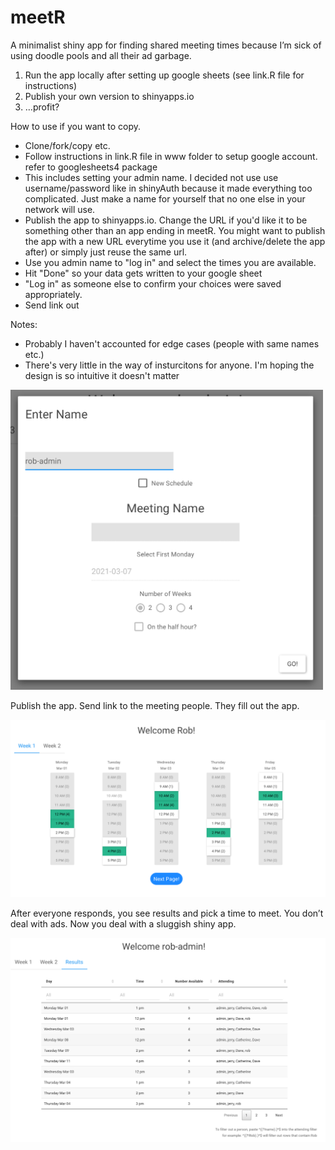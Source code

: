 
<!-- README.md is generated from README.Rmd. Please edit that file -->

# meetR

<!-- badges: start -->
<!-- badges: end -->

A minimalist shiny app for finding shared meeting times because I’m sick of
using doodle pools and all their ad garbage.

1.  Run the app locally after setting up google sheets (see link.R file
    for instructions)
2.  Publish your own version to shinyapps.io
3.  …profit?

How to use if you want to copy.
- Clone/fork/copy etc.
- Follow instructions in link.R file in www folder to setup google account. refer to googlesheets4 package
- This includes setting your admin name. I decided not use use username/password like in shinyAuth because it made everything too complicated. Just make a name for yourself that no one else in your network will use.
- Publish the app to shinyapps.io. Change the URL if you'd like it to be something other than an app ending in meetR. You might want to publish the app with a new URL everytime you use it (and archive/delete the app after) or simply just reuse the same url. 
- Use you admin name to "log in" and select the times you are available. 
- Hit "Done" so your data gets written to your google sheet
- "Log in" as someone else to confirm your choices were saved appropriately. 
- Send link out

Notes:
- Probably I haven't accounted for edge cases (people with same names etc.)
- There's very little in the way of insturcitons for anyone. I'm hoping the design is so intuitive it doesn't matter

<img src="www/setup.png" alt="Enter the admin name to start setup" width="500"/>

Publish the app. Send link to the meeting people. They fill out the app.

<img src="www/enter.png" alt="Rob fills out his calendar." width="700"/>

After everyone responds, you see results and pick a time to meet. You
don’t deal with ads. Now you deal with a sluggish shiny app.

<img src="www/results.png" alt="now you see results! no ads. just higher risk for R not working" width="700"/>

